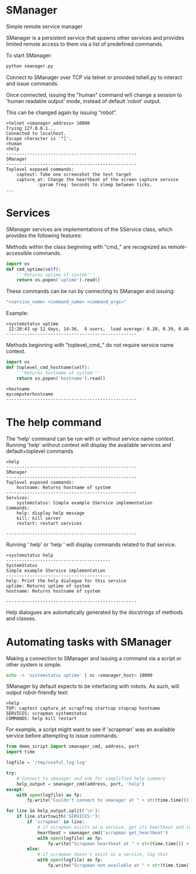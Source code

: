 # SManager
Simple remote service manager

SManager is a persistent service that spawns other services and provides limited remote access to them via a list of predefined commands.

To start SManager:

```bash
python smanager.py
```
Connect to SManager over TCP via telnet or provided tshell.py to interact and issue commands.

Once connected, issuing the "human" command will change a session to 'human readable output' mode, instead of default 'robot' output.

This can be changed again by issuing "robot". 


    >telnet <smanager_address> 10000
    Trying 127.0.0.1...
    Connected to localhost.
    Escape character is '^]'.
    >human
    >help
    --------------------------------------------------
    SManager
    --------------------------------------------------
    Toplevel exposed commands:
        captest: Take one screenshot the test target
        capture_at: Change the heartbeat of the screen capture service
                :param freq: Seconds to sleep between ticks.
    ...


# Services

SManager services are implementations of the SService class, which provides the following features:

Methods within the class beginning with "cmd_" are recognized as remote-accessible commands.
```python
import os
def cmd_uptime(self):
    '''Returns uptime of system'''
    return os.popen('uptime').read()
```
    
These commands can be run by connecting to SManager and issuing:

```bash
"<service_name> <command_name> <command_args>"
```

Example:

    >systemstatus uptime
     12:20:43 up 12 days, 14:36,  6 users,  load average: 0.28, 0.39, 0.46
    --------------------------------------------------

Methods beginning with "toplevel_cmd_" do not require service name context.
```python
import os
def toplevel_cmd_hostname(self):
    '''Returns hostname of system'''
    return os.popen('hostname').read()
```


    >hostname
    mycomputerhostname
    --------------------------------------------------

# The help command
The 'help' command can be run with or without service name context.
Running 'help' without context will display the available services and default+toplevel commands

    >help
    --------------------------------------------------
    SManager
    --------------------------------------------------
    Toplevel exposed commands:
        hostname: Returns hostname of system
    --------------------------------------------------
    Services:
        systemstatus: Simple example SService implementation
    Commands:
        help: display help message
        kill: kill server
        restart: restart services

    --------------------------------------------------


Running '<servicename> help' or 'help <servicename>' will display commands related to that service.

    >systemstatus help
    ----------------------------------------
    SystemStatus
    Simple example SService implementation
    ----------------------------------------
    help: Print the help dialogue for this service
    uptime: Returns uptime of system
    hostname: Returns hostname of system

    --------------------------------------------------

Help dialogues are automatically generated by the docstrings of methods and classes.

# Automating tasks with SManager

Making a connection to SManager and issuing a command via a script or other system is simple.

```bash
echo -n 'systemstatus uptime' | nc <smanager_host> 10000
```

SManager by default expects to be interfacing with robots. As such, will output robot-friendly text:

    >help
    TOP: captest capture_at scrapfreq startcap stopcap hostname
    SERVICES: scrapman systemstatus
    COMMANDS: help kill restart

For example, a script might want to see if 'scrapman' was an available service before attempting to issue commands.

```python
from demo_script import smanager_cmd, address, port
import time

logfile = '/tmp/useful_log.log'

try:
    # Connect to smanager and ask for simplified help summary
    help_output = smanager_cmd(address, port, 'help')
except:
    with open(logfile) as fp:
        fp.write("Couldn't connect to smanager at " + str(time.time()))

for line in help_output.split('\n'):
    if line.startswith('SERVICES:'):
        if 'scrapman' in line:
            # if scrapman exists as a service, get its heartbeat and log it
            heartbeat = smanager_cmd('scrapman get_heartbeat')
            with open(logfile) as fp:
                fp.write("Scrapman heartbeat at " + str(time.time()) + ':' + str(heartbeat) + '\n')
        else:
            # if scrapman doesn't exist as a service, log that
            with open(logfile) as fp:
                fp.write("Scrapman not available at " + str(time.time()) + '\n')
```



